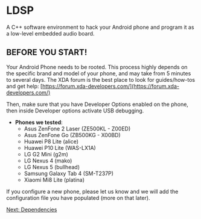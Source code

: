# LDSP

A C++ software environment to hack your Android phone and program it as a low-level embedded audio board.

## BEFORE YOU START!
Your Android Phone needs to be rooted. This process highly depends on the specific brand and model of your phone, and may take from 5 minutes to several days. The XDA forum is the best place to look for guides/how-tos and get help:
[https://forum.xda-developers.com/](https://forum.xda-developers.com/)

Then, make sure that you have Developer Options enabled on the phone, then inside Developer options activate USB debugging.

- **Phones we tested**:
	- Asus ZenFone 2 Laser (ZE500KL - Z00ED)
	- Asus ZenFone Go (ZB500KG - X00BD)
	- Huawei P8 Lite (alice)
	- Huawei P10 Lite (WAS-LX1A)
	- LG G2 Mini (g2m)
	- LG Nexus 4 (mako)
	- LG Nexus 5 (bullhead)
	- Samsung Galaxy Tab 4 (SM-T237P)
	- Xiaomi Mi8 Lite (platina)

If you configure a new phone, please let us know and we will add the configuration file you have populated (more on that later). 


[Next: Dependencies](1_dependencies.md)